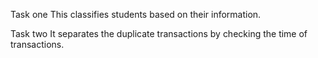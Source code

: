 Task one
This classifies students based on their information.

Task two
It separates the duplicate transactions by checking the time of transactions.
